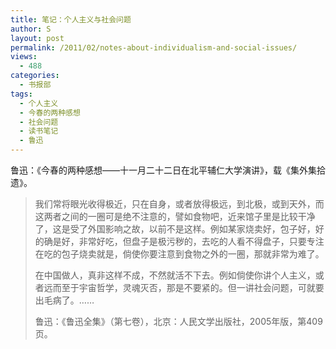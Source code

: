 ```yaml
---
title: 笔记：个人主义与社会问题
author: S
layout: post
permalink: /2011/02/notes-about-individualism-and-social-issues/
views:
  - 488
categories:
  - 书报部
tags:
  - 个人主义
  - 今春的两种感想
  - 社会问题
  - 读书笔记
  - 鲁迅
---
```

鲁迅：《今春的两种感想——十一月二十二日在北平辅仁大学演讲》，载《集外集拾遗》。

> 我们常将眼光收得极近，只在自身，或者放得极远，到北极，或到天外，而这两者之间的一圈可是绝不注意的，譬如食物吧，近来馆子里是比较干净了，这是受了外国影响之故，以前不是这样。例如某家烧卖好，包子好，好的确是好，非常好吃，但盘子是极污秽的，去吃的人看不得盘子，只要专注在吃的包子烧卖就是，倘使你要注意到食物之外的一圈，那就非常为难了。
> 
> 在中国做人，真非这样不成，不然就活不下去。例如倘使你讲个人主义，或者远而至于宇宙哲学，灵魂灭否，那是不要紧的。但一讲社会问题，可就要出毛病了。……
> 
> 鲁迅：《鲁迅全集》（第七卷），北京：人民文学出版社，2005年版，第409页。